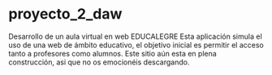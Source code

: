 # proyecto_2_daw
Desarrollo de un aula virtual en web EDUCALEGRE
Esta aplicación simula el uso de una web de ámbito educativo,
el objetivo inicial es permitir el acceso tanto a profesores como
alumnos. Este sitio aún esta en plena construcción, asi que no
os emocionéis descargando.
